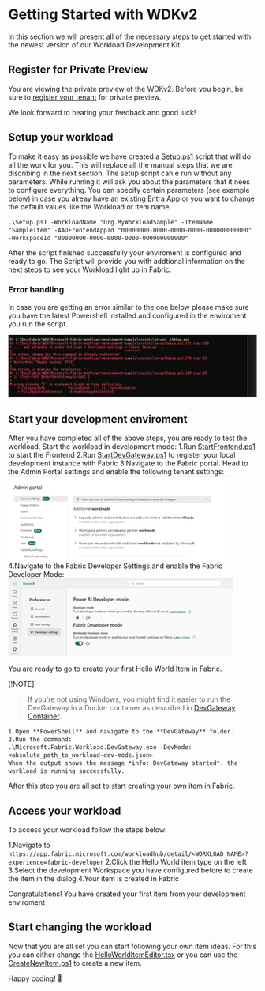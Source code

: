 
# Getting Started with WDKv2

In this section we will present all of the necessary steps to get started with the newest version of our Workload Development Kit.

## Register for Private Preview

You are viewing the private preview of the WDKv2. Before you begin, be sure to [register your tenant](/docs/WDKv2-Introduction.md#register-for-private-preview) for private preview.

We look forward to hearing your feedback and good luck!

## Setup your workload

To make it easy as possible we have created a [Setup.ps1](./scripts/Setup/Setup.ps1) script that will do all the work for you. This will replace all the manual steps that we are discribing in the next section. The setup script can e run without any parameters. While running it will ask you about the parameters that it nees to configure everything. You can specify certain parameters (see example below) in case you alreay have an existing Entra App or you want to change the default values like the Workload or item name.

```
.\Setup.ps1 -WorkloadName "Org.MyWorkloadSample" -ItemName "SampleItem" -AADFrontendAppId "00000000-0000-0000-0000-000000000000" -WorkspaceId "00000000-0000-0000-0000-000000000000"
```

After the script finished successfully your enviroment is configured and ready to go. The Script will provide you with addtional information on the next steps to see your Workload light up in Fabric.

### Error handling

In case you are getting an error similar to the one below please make sure you have the latest Powershell installed and configured in the enviroment you run the script. 

![Powershell setup error](./media/Powershell-setup-error.png)

## Start your development enviroment

After you have completed all of the above steps, you are ready to test the workload.
Start the workload in development mode:
1.Run [StartFrontend.ps1](../scripts/Run/StartFrontend.ps1) to start the Frontend
2.Run [StartDevGateway.ps1](../scripts/Run/StartDevGateway.ps1) to register your local development instance with Fabric
3.Navigate to the Fabric portal. Head to the Admin Portal settings and enable the following tenant settings:
  ![Setup Test](./media/Setup-Test-1.jpg)
4.Navigate to the Fabric Developer Settings and enable the Fabric Developer Mode:
   ![Setup Test](./media/Setup-Test-2.jpg)

You are ready to go to create your first Hello World Item in Fabric.

[!NOTE]
>If you're not using Windows, you might find it easier to run the DevGateway in a Docker container as described in [DevGateway Container](../tools/DevGatewayContainer/README.md).

    1.Open **PowerShell** and navigate to the **DevGateway** folder.
    2.Run the command: 
    .\Microsoft.Fabric.Workload.DevGateway.exe -DevMode:<absolute_path_to_workload-dev-mode.json>
    When the output shows the message *info: DevGateway started*. the workload is running successfully.

After this step you are all set to start creating your own item in Fabric.

## Access your workload

To access your workload follow the steps below:
 
1.Navigate to `https://app.fabric.microsoft.com/workloadhub/detail/<WORKLOAD_NAME>?experience=fabric-developer`
2.Click the Hello World item type on the left
3.Select the development Workspace you have configured before to create the item in the dialog
4.Your item is created in Fabric

Congratulations! You have created your first item from your development enviroment

## Start changing the workload

Now that you are all set you can start following your own item ideas. For this you can either change the [HelloWorldItemEditor.tsx](../Frontend/src/workload/items/HelloWorldItem/HelloWorldItemEditor.tsx) or you can use the [CreateNewItem.ps1](../scripts/Setup/CreateNewItem.ps1) to create a new item.

Happy coding! 🚀
